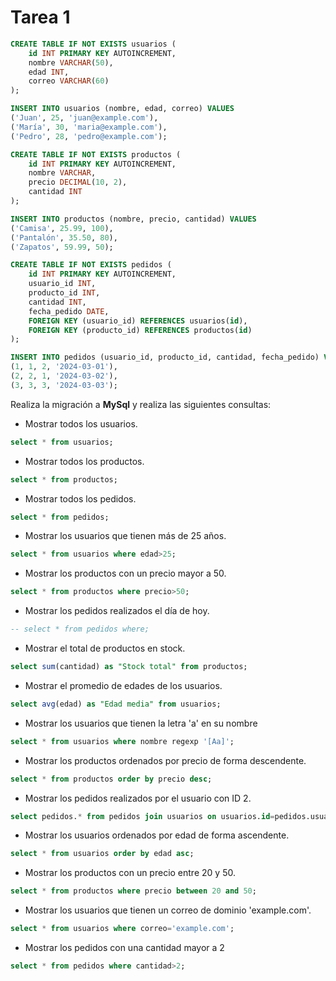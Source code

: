 <div align="Justify">

# Tarea 1

```sql
CREATE TABLE IF NOT EXISTS usuarios (
    id INT PRIMARY KEY AUTOINCREMENT,
    nombre VARCHAR(50),
    edad INT,
    correo VARCHAR(60)
);

INSERT INTO usuarios (nombre, edad, correo) VALUES
('Juan', 25, 'juan@example.com'),
('María', 30, 'maria@example.com'),
('Pedro', 28, 'pedro@example.com');

CREATE TABLE IF NOT EXISTS productos (
    id INT PRIMARY KEY AUTOINCREMENT,
    nombre VARCHAR,
    precio DECIMAL(10, 2),
    cantidad INT
);

INSERT INTO productos (nombre, precio, cantidad) VALUES
('Camisa', 25.99, 100),
('Pantalón', 35.50, 80),
('Zapatos', 59.99, 50);

CREATE TABLE IF NOT EXISTS pedidos (
    id INT PRIMARY KEY AUTOINCREMENT,
    usuario_id INT,
    producto_id INT,
    cantidad INT,
    fecha_pedido DATE,
    FOREIGN KEY (usuario_id) REFERENCES usuarios(id),
    FOREIGN KEY (producto_id) REFERENCES productos(id)
);

INSERT INTO pedidos (usuario_id, producto_id, cantidad, fecha_pedido) VALUES
(1, 1, 2, '2024-03-01'),
(2, 2, 1, '2024-03-02'),
(3, 3, 3, '2024-03-03');
```

Realiza la migración a __MySql__ y realiza las siguientes consultas:

- Mostrar todos los usuarios.
```sql
select * from usuarios;
```
- Mostrar todos los productos.
```sql
select * from productos;
```
- Mostrar todos los pedidos.
```sql
select * from pedidos;
```
- Mostrar los usuarios que tienen más de 25 años.
```sql
select * from usuarios where edad>25;
```
- Mostrar los productos con un precio mayor a 50.
```sql
select * from productos where precio>50;
```
- Mostrar los pedidos realizados el día de hoy.
```sql
-- select * from pedidos where;
```
- Mostrar el total de productos en stock.
```sql
select sum(cantidad) as "Stock total" from productos;
```
- Mostrar el promedio de edades de los usuarios.
```sql
select avg(edad) as "Edad media" from usuarios;
```
- Mostrar los usuarios que tienen la letra 'a' en su nombre
```sql
select * from usuarios where nombre regexp '[Aa]';
```
- Mostrar los productos ordenados por precio de forma descendente.
```sql
select * from productos order by precio desc;
```
- Mostrar los pedidos realizados por el usuario con ID 2.
```sql
select pedidos.* from pedidos join usuarios on usuarios.id=pedidos.usuarios_id where usuarios.id=2;
```
- Mostrar los usuarios ordenados por edad de forma ascendente.
```sql
select * from usuarios order by edad asc;
```
- Mostrar los productos con un precio entre 20 y 50.
```sql
select * from productos where precio between 20 and 50;
```
- Mostrar los usuarios que tienen un correo de dominio 'example.com'.
```sql
select * from usuarios where correo='example.com';
```
- Mostrar los pedidos con una cantidad mayor a 2
```sql
select * from pedidos where cantidad>2;
```

</div>